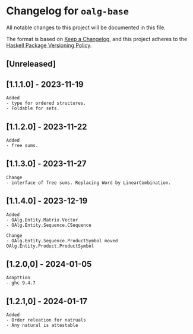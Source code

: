 # Changelog for `oalg-base`

All notable changes to this project will be documented in this file.

The format is based on [Keep a Changelog](https://keepachangelog.com/en/1.0.0/),
and this project adheres to the
[Haskell Package Versioning Policy](https://pvp.haskell.org/).

## [Unreleased]

## [1.1.1.0] - 2023-11-19

	Added
	- type for ordered structures.
	- Foldable for sets.

## [1.1.2.0] - 2023-11-22

	Added
	- free sums.

## [1.1.3.0] - 2023-11-27
	Change
	- interface of free sums. Replacing Word by LinearCombination.

## [1.1.4.0] - 2023-12-19
	Added
	- OAlg.Entity.Matrix.Vector
	- OAlg.Entity.Sequence.CSequence

	Change
	- OAlg.Entity.Sequence.ProductSymbol moved OAlg.Entity.Product.ProductSymbol

## [1.2.0,0] - 2024-01-05
	Adapttion
	- ghc 9.4.7

## [1.2.1,0] - 2024-01-17
	Added
	- Order releation for natruals
	- Any natural is attestable
